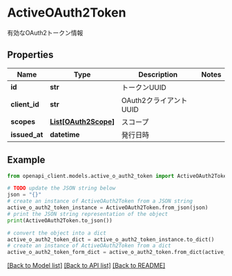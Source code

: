 # ActiveOAuth2Token

有効なOAuth2トークン情報

## Properties

Name | Type | Description | Notes
------------ | ------------- | ------------- | -------------
**id** | **str** | トークンUUID | 
**client_id** | **str** | OAuth2クライアントUUID | 
**scopes** | [**List[OAuth2Scope]**](OAuth2Scope.md) | スコープ | 
**issued_at** | **datetime** | 発行日時 | 

## Example

```python
from openapi_client.models.active_o_auth2_token import ActiveOAuth2Token

# TODO update the JSON string below
json = "{}"
# create an instance of ActiveOAuth2Token from a JSON string
active_o_auth2_token_instance = ActiveOAuth2Token.from_json(json)
# print the JSON string representation of the object
print(ActiveOAuth2Token.to_json())

# convert the object into a dict
active_o_auth2_token_dict = active_o_auth2_token_instance.to_dict()
# create an instance of ActiveOAuth2Token from a dict
active_o_auth2_token_form_dict = active_o_auth2_token.from_dict(active_o_auth2_token_dict)
```
[[Back to Model list]](../README.md#documentation-for-models) [[Back to API list]](../README.md#documentation-for-api-endpoints) [[Back to README]](../README.md)



